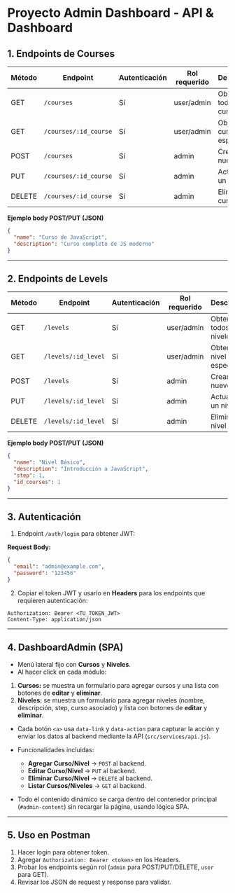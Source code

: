 # Proyecto Admin Dashboard - API & Dashboard

## **1. Endpoints de Courses**

| Método | Endpoint              | Autenticación | Rol requerido | Descripción                 |
| ------ | --------------------- | ------------- | ------------- | --------------------------- |
| GET    | `/courses`            | Sí            | user/admin    | Obtener todos los cursos    |
| GET    | `/courses/:id_course` | Sí            | user/admin    | Obtener un curso específico |
| POST   | `/courses`            | Sí            | admin         | Crear un nuevo curso        |
| PUT    | `/courses/:id_course` | Sí            | admin         | Actualizar un curso         |
| DELETE | `/courses/:id_course` | Sí            | admin         | Eliminar un curso           |

**Ejemplo body POST/PUT (JSON)**

```json
{
  "name": "Curso de JavaScript",
  "description": "Curso completo de JS moderno"
}
```

---

## **2. Endpoints de Levels**

| Método | Endpoint            | Autenticación | Rol requerido | Descripción                 |
| ------ | ------------------- | ------------- | ------------- | --------------------------- |
| GET    | `/levels`           | Sí            | user/admin    | Obtener todos los niveles   |
| GET    | `/levels/:id_level` | Sí            | user/admin    | Obtener un nivel específico |
| POST   | `/levels`           | Sí            | admin         | Crear un nuevo nivel        |
| PUT    | `/levels/:id_level` | Sí            | admin         | Actualizar un nivel         |
| DELETE | `/levels/:id_level` | Sí            | admin         | Eliminar un nivel           |

**Ejemplo body POST/PUT (JSON)**

```json
{
  "name": "Nivel Básico",
  "description": "Introducción a JavaScript",
  "step": 1,
  "id_courses": 1
}
```

---

## **3. Autenticación**

1. Endpoint `/auth/login` para obtener JWT:

**Request Body:**

```json
{
  "email": "admin@example.com",
  "password": "123456"
}
```

2. Copiar el token JWT y usarlo en **Headers** para los endpoints que requieren autenticación:

```
Authorization: Bearer <TU_TOKEN_JWT>
Content-Type: application/json
```

---

## **4. DashboardAdmin (SPA)**

- Menú lateral fijo con **Cursos** y **Niveles**.
- Al hacer click en cada módulo:

1. **Cursos:** se muestra un formulario para agregar cursos y una lista con botones de **editar** y **eliminar**.
2. **Niveles:** se muestra un formulario para agregar niveles (nombre, descripción, step, curso asociado) y lista con botones de **editar** y **eliminar**.

- Cada botón `<a>` usa `data-link` y `data-action` para capturar la acción y enviar los datos al backend mediante la API (`src/services/api.js`).

- Funcionalidades incluidas:

  - **Agregar Curso/Nivel** → `POST` al backend.
  - **Editar Curso/Nivel** → `PUT` al backend.
  - **Eliminar Curso/Nivel** → `DELETE` al backend.
  - **Listar Cursos/Niveles** → `GET` al backend.

- Todo el contenido dinámico se carga dentro del contenedor principal (`#admin-content`) sin recargar la página, usando lógica SPA.

---

## **5. Uso en Postman**

1. Hacer login para obtener token.
2. Agregar `Authorization: Bearer <token>` en los Headers.
3. Probar los endpoints según rol (`admin` para POST/PUT/DELETE, `user` para GET).
4. Revisar los JSON de request y response para validar.
